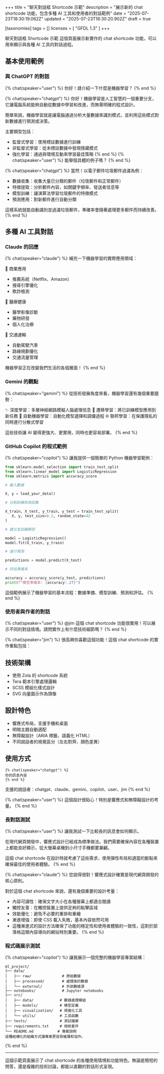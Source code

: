 +++
title = "聊天對話框 Shortcode 示範"
description = "展示新的 chat shortcode 功能，包含多種 AI 工具和使用者的對話範例"
date = "2025-07-23T18:30:19.062Z"
updated = "2025-07-23T18:30:20.902Z"
draft = true

[taxonomies]
tags = []
licenses = [ "GFDL 1.3" ]
+++

聊天對話框 Shortcode 示範
這個頁面展示新實作的 chat shortcode 功能，可以用來顯示與各種 AI 工具的對話過程。

## 基本使用範例

### 與 ChatGPT 的對話

{% chat(speaker="user") %} 你好！請介紹一下什麼是機器學習？ {% end %}

{% chat(speaker="chatgpt") %} 你好！機器學習是人工智慧的一個重要分支，它讓電腦系統能夠自動從數據中學習和改進，而無需明確的程式設計。

簡單來說，機器學習就是讓電腦通過分析大量數據來識別模式，並利用這些模式對新數據進行預測或決策。

主要類型包括：

- 監督式學習：使用標註數據進行訓練
- 非監督式學習：從未標註數據中發現隱藏模式
- 強化學習：通過與環境互動來學習最佳策略 {% end %}
{% chat(speaker="user") %} 能舉個具體的例子嗎？ {% end %}

{% chat(speaker="chatgpt") %} 當然！以電子郵件垃圾郵件過濾為例：

- 數據收集：收集大量已分類的郵件（垃圾郵件和正常郵件）
- 特徵提取：分析郵件內容，如關鍵字頻率、發送者信息等
- 模型訓練：讓演算法學習垃圾郵件的特徵模式
- 預測應用：對新郵件進行自動分類

這樣系統就能自動識別並過濾垃圾郵件，準確率會隨著處理更多郵件而持續改善。 {% end %}

## 多種 AI 工具對話

### Claude 的回應

{% chat(speaker="claude") %} 補充一下機器學習的實際應用領域：

🎯 商業應用

- 推薦系統（Netflix、Amazon）
- 搜尋引擎優化
- 欺詐檢測

🏥 醫療健康

- 醫學影像診斷
- 藥物研發
- 個人化治療

🚗 交通運輸

- 自動駕駛汽車
- 路線規劃優化
- 交通流量管理

機器學習正在改變我們生活的各個層面！ {% end %}

### Gemini 的觀點

{% chat(speaker="gemini") %} 從技術發展角度來看，機器學習還有幾個重要趨勢：

✨ 深度學習：多層神經網路模擬人腦處理信息 🔄 遷移學習：將已訓練模型應用到新任務 🤖 自動機器學習：自動化模型選擇和調優過程 🌐 聯邦學習：在保護隱私的同時進行分散式學習

這些技術讓 AI 變得更強大、更實用，同時也更容易部署。 {% end %}

### GitHub Copilot 的程式範例

{% chat(speaker="copilot") %} 讓我提供一個簡單的 Python 機器學習範例：

```python
from sklearn.model_selection import train_test_split
from sklearn.linear_model import LogisticRegression
from sklearn.metrics import accuracy_score

# 載入數據

X, y = load_your_data()

# 分割訓練和測試集

X_train, X_test, y_train, y_test = train_test_split(
   X, y, test_size=0.2, random_state=42
)

# 建立並訓練模型

model = LogisticRegression()
model.fit(X_train, y_train)

# 進行預測

predictions = model.predict(X_test)

# 評估準確率

accuracy = accuracy_score(y_test, predictions)
print(f"模型準確率: {accuracy:.2f}")
```

這個範例展示了機器學習的基本流程：數據準備、模型訓練、預測和評估。
{% end %}

### 使用者與作者的對話

{% chat(speaker="user") %}
@jim 這個 chat shortcode 功能很實用！可以展示不同的對話情境。請問實作上有什麼技術細節嗎？
{% end %}

{% chat(speaker="jim") %} 很高興你喜歡這個功能！這個 chat shortcode 的實作重點包括：

## 技術架構

- 使用 Zola 的 shortcode 系統
- Tera 範本引擎處理邏輯
- SCSS 模組化樣式設計
- SVG 向量圖示作為頭像

## 設計特色

- 響應式布局，支援手機和桌面
- 明暗主題自動適配
- 無障礙設計（ARIA 標籤、語義化 HTML）
- 不同說話者的視覺區分（左右對齊、顏色差異）

## 使用方式

```
{% chat(speaker="chatgpt") %}
你的訊息內容
{% end %}
```

支援的說話者：chatgpt、claude、gemini、copilot、user、jim {% end %}

{% chat(speaker="user") %} 這個設計很貼心！特別是響應式和無障礙設計的考量。 {% end %}

### 長對話測試

{% chat(speaker="user") %} 讓我測試一下比較長的訊息會如何顯示。

在現代網頁開發中，響應式設計已經成為標準做法。我們需要確保內容在各種裝置上都能良好顯示，從大螢幕桌機到小尺寸手機都要兼顧。

這個 chat shortcode 在設計時就考慮了這些需求，使用彈性布局和適當的斷點來確保最佳的使用者體驗。 {% end %}

{% chat(speaker="claude") %} 您說得很對！響應式設計確實是現代網頁開發的核心原則。

對於這個 chat shortcode 來說，還有幾個重要的設計考量：

- 內容可讀性：確保文字大小在各種螢幕上都適合閱讀
- 觸控友善：在觸控裝置上提供足夠的點擊區域
- 效能優化：避免不必要的重排和重繪
- 漸進增強：即使 CSS 載入失敗，基本內容依然可用
- 這種漸進式的設計方法確保了功能的穩定性和使用者體驗的一致性，這對於部落格這類內容導向的網站特別重要。
{% end %}

### 程式碼展示測試

{% chat(speaker="copilot") %} 讓我展示一個完整的機器學習專案結構：

```
ml_project/
├── data/
│   ├── raw/              # 原始數據
│   ├── processed/        # 處理後的數據
│   └── external/         # 外部數據源
├── notebooks/            # Jupyter notebooks
├── src/
│   ├── data/            # 數據處理模組
│   ├── models/          # 模型定義
│   ├── visualization/   # 視覺化工具
│   └── utils/           # 工具函數
├── tests/               # 測試檔案
├── requirements.txt     # 相依套件
└── README.md           # 專案說明
這種結構化的組織方式讓專案更容易維護和協作。
```

{% end %}

---

這個示範頁面展示了 chat shortcode 的各種使用情境和功能特色。無論是簡短的問答，還是複雜的技術討論，都能以直觀的對話形式呈現。
